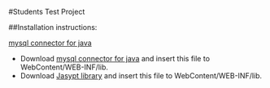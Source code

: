 #Students Test Project

##Installation instructions:

[mysql connector for java](http://mvnrepository.com/artifact/mysql/mysql-connector-java/5.1.35)

* Download [mysql connector for java](http://mvnrepository.com/artifact/mysql/mysql-connector-java/5.1.35) and insert this file to WebContent/WEB-INF/lib.
* Download [Jasypt library](http://central.maven.org/maven2/org/jasypt/jasypt/1.9.2/jasypt-1.9.2.jar) and insert this file to WebContent/WEB-INF/lib.
